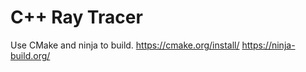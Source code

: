 # C++ Ray Tracer

Use CMake and ninja to build. 
https://cmake.org/install/
https://ninja-build.org/

